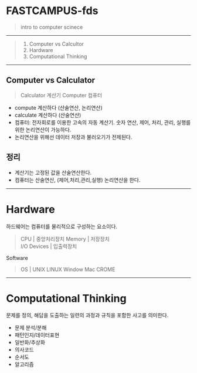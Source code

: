 FASTCAMPUS-fds
=
>intro to computer scinece
---
> 1. Computer vs Calcultor
> 2. Hardware
> 3. Computational Thinking
---
Computer vs Calculator
-
>Calculator 계산기
>Computer 컴퓨터

- compute 계산하다 (산술연산, 논리연산)
- calculate 계산하다 (산술연산)
- 컴퓨터: 전자회로를 이용한 고속의 자동 계산기. 숫자 연산, 제어, 처리, 관리, 실행를 위한 논리연산이 가능하다. 
- 논리연산을 위해선 데이터 저장과 불러오기가 전제된다.

정리
-

- 계산기는 고정된 값을 산술연산한다.
- 컴퓨터는 산술연산, (제어,처리,관리,실행) 논리연산을 한다.

---
Hardware
=
하드웨어는 컴퓨터를 물리적으로 구성하는 요소이다.
>CPU | 중앙처리장치
>Memory | 저장장치  
>I/O Devices | 입출력장치

Software
>OS | UNIX LINUX Window Mac CROME

---
Computational Thinking
=
문제를 정의, 해답을 도출하는 일련의 과정과 규칙을 포함한 사고를 의미한다.

- 문제 분석/분해 
- 패턴인지/데이터표현
- 일반화/추상화
- 의사코드
- 순서도
- 알고리즘

